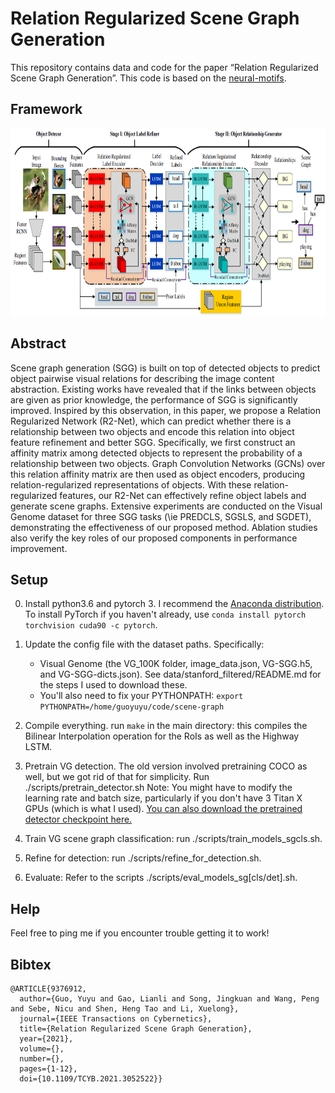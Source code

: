 # Relation Regularized Scene Graph Generation
This repository contains data and code for the paper “Relation Regularized Scene Graph Generation”. This code is based on the [neural-motifs](https://github.com/rowanz/neural-motifs).

## Framework
<div align=center><img width="800" height="300" src=docs/framework_GlobalLocalStruct_V2_00.png/></div>

## Abstract
Scene graph generation (SGG) is built on top of detected objects to predict object pairwise visual relations for describing the image content abstraction. Existing works have revealed that if the links between objects are given as prior knowledge, the performance of SGG is significantly improved. Inspired by this observation, in this paper, we propose a Relation Regularized Network (R2-Net), which can predict whether there is a relationship between two objects and encode this relation into object feature refinement and better SGG. Specifically, we first construct an affinity matrix among detected objects to represent the probability of a relationship between two objects. Graph Convolution Networks (GCNs) over this relation affinity matrix are then used as object encoders, producing relation-regularized representations of objects. With these relation-regularized features, our R2-Net can effectively refine object labels and generate scene graphs. Extensive experiments are conducted on the Visual Genome dataset for three SGG tasks (\ie PREDCLS, SGSLS, and SGDET), demonstrating the effectiveness of our proposed method. Ablation studies also verify the key roles of our proposed components in performance improvement.


## Setup


0. Install python3.6 and pytorch 3. I recommend the [Anaconda distribution](https://repo.continuum.io/archive/). To install PyTorch if you haven't already, use
 ```conda install pytorch torchvision cuda90 -c pytorch```.
1. Update the config file with the dataset paths. Specifically:
    - Visual Genome (the VG_100K folder, image_data.json, VG-SGG.h5, and VG-SGG-dicts.json). See data/stanford_filtered/README.md for the steps I used to download these.
    - You'll also need to fix your PYTHONPATH: ```export PYTHONPATH=/home/guoyuyu/code/scene-graph``` 

2. Compile everything. run ```make``` in the main directory: this compiles the Bilinear Interpolation operation for the RoIs as well as the Highway LSTM.

3. Pretrain VG detection. The old version involved pretraining COCO as well, but we got rid of that for simplicity. Run ./scripts/pretrain_detector.sh
Note: You might have to modify the learning rate and batch size, particularly if you don't have 3 Titan X GPUs (which is what I used). [You can also download the pretrained detector checkpoint here.](https://drive.google.com/open?id=11zKRr2OF5oclFL47kjFYBOxScotQzArX)

4. Train VG scene graph classification: run ./scripts/train_models_sgcls.sh. 
5. Refine for detection: run ./scripts/refine_for_detection.sh.
6. Evaluate: Refer to the scripts ./scripts/eval_models_sg[cls/det].sh.

## Help

Feel free to ping me if you encounter trouble getting it to work!
## Bibtex

```
@ARTICLE{9376912,
  author={Guo, Yuyu and Gao, Lianli and Song, Jingkuan and Wang, Peng and Sebe, Nicu and Shen, Heng Tao and Li, Xuelong},
  journal={IEEE Transactions on Cybernetics}, 
  title={Relation Regularized Scene Graph Generation}, 
  year={2021},
  volume={},
  number={},
  pages={1-12},
  doi={10.1109/TCYB.2021.3052522}}
```
